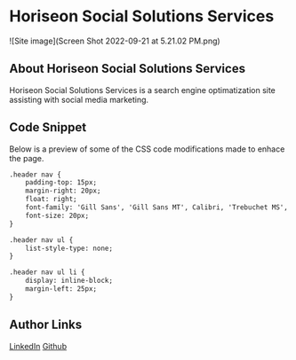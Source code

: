 # Horiseon Social Solutions Services
![Site image](Screen Shot 2022-09-21 at 5.21.02 PM.png)

## About Horiseon Social Solutions Services 
Horiseon Social Solutions Services is a search engine optimatization site assisting with social media marketing.

## Code Snippet
Below is a preview of some of the CSS code modifications made to enhace the page.

``` html
.header nav {
    padding-top: 15px;
    margin-right: 20px;
    float: right;
    font-family: 'Gill Sans', 'Gill Sans MT', Calibri, 'Trebuchet MS', sans-serif;
    font-size: 20px;
}

.header nav ul {
    list-style-type: none;
}

.header nav ul li {
    display: inline-block;
    margin-left: 25px;
}
```

## Author Links
[LinkedIn](https://www.linkedin.com/in/senay-gebrat-566b78250/)
[Github](https://github.com/senaygebrat)